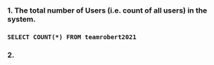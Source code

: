 ### 1. The total number of Users (i.e. count of all users) in the system.
### `SELECT COUNT(*) FROM teamrobert2021`

### 2. 